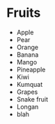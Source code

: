 # Fruits

- Apple
- Pear
- Orange
- Banana
- Mango
- Pineapple
- Kiwi
- Kumquat
- Grapes
- Snake fruit
- Longan
- blah
